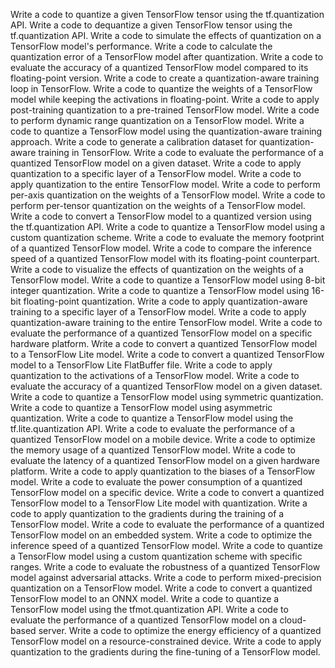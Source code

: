 Write a code to quantize a given TensorFlow tensor using the tf.quantization API.
Write a code to dequantize a given TensorFlow tensor using the tf.quantization API.
Write a code to simulate the effects of quantization on a TensorFlow model's performance.
Write a code to calculate the quantization error of a TensorFlow model after quantization.
Write a code to evaluate the accuracy of a quantized TensorFlow model compared to its floating-point version.
Write a code to create a quantization-aware training loop in TensorFlow.
Write a code to quantize the weights of a TensorFlow model while keeping the activations in floating-point.
Write a code to apply post-training quantization to a pre-trained TensorFlow model.
Write a code to perform dynamic range quantization on a TensorFlow model.
Write a code to quantize a TensorFlow model using the quantization-aware training approach.
Write a code to generate a calibration dataset for quantization-aware training in TensorFlow.
Write a code to evaluate the performance of a quantized TensorFlow model on a given dataset.
Write a code to apply quantization to a specific layer of a TensorFlow model.
Write a code to apply quantization to the entire TensorFlow model.
Write a code to perform per-axis quantization on the weights of a TensorFlow model.
Write a code to perform per-tensor quantization on the weights of a TensorFlow model.
Write a code to convert a TensorFlow model to a quantized version using the tf.quantization API.
Write a code to quantize a TensorFlow model using a custom quantization scheme.
Write a code to evaluate the memory footprint of a quantized TensorFlow model.
Write a code to compare the inference speed of a quantized TensorFlow model with its floating-point counterpart.
Write a code to visualize the effects of quantization on the weights of a TensorFlow model.
Write a code to quantize a TensorFlow model using 8-bit integer quantization.
Write a code to quantize a TensorFlow model using 16-bit floating-point quantization.
Write a code to apply quantization-aware training to a specific layer of a TensorFlow model.
Write a code to apply quantization-aware training to the entire TensorFlow model.
Write a code to evaluate the performance of a quantized TensorFlow model on a specific hardware platform.
Write a code to convert a quantized TensorFlow model to a TensorFlow Lite model.
Write a code to convert a quantized TensorFlow model to a TensorFlow Lite FlatBuffer file.
Write a code to apply quantization to the activations of a TensorFlow model.
Write a code to evaluate the accuracy of a quantized TensorFlow model on a given dataset.
Write a code to quantize a TensorFlow model using symmetric quantization.
Write a code to quantize a TensorFlow model using asymmetric quantization.
Write a code to quantize a TensorFlow model using the tf.lite.quantization API.
Write a code to evaluate the performance of a quantized TensorFlow model on a mobile device.
Write a code to optimize the memory usage of a quantized TensorFlow model.
Write a code to evaluate the latency of a quantized TensorFlow model on a given hardware platform.
Write a code to apply quantization to the biases of a TensorFlow model.
Write a code to evaluate the power consumption of a quantized TensorFlow model on a specific device.
Write a code to convert a quantized TensorFlow model to a TensorFlow Lite model with quantization.
Write a code to apply quantization to the gradients during the training of a TensorFlow model.
Write a code to evaluate the performance of a quantized TensorFlow model on an embedded system.
Write a code to optimize the inference speed of a quantized TensorFlow model.
Write a code to quantize a TensorFlow model using a custom quantization scheme with specific ranges.
Write a code to evaluate the robustness of a quantized TensorFlow model against adversarial attacks.
Write a code to perform mixed-precision quantization on a TensorFlow model.
Write a code to convert a quantized TensorFlow model to an ONNX model.
Write a code to quantize a TensorFlow model using the tfmot.quantization API.
Write a code to evaluate the performance of a quantized TensorFlow model on a cloud-based server.
Write a code to optimize the energy efficiency of a quantized TensorFlow model on a resource-constrained device.
Write a code to apply quantization to the gradients during the fine-tuning of a TensorFlow model.
